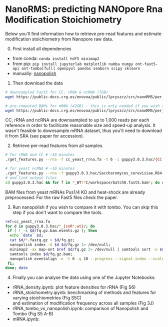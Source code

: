 # NanoRMS: predicting NANOpore Rna Modification Stoichiometry

Below you'll find information how to retrieve pre-read features and estimate modification stoichiometry from Nanopore raw data. 

0. First install all dependencies
- from conda: `conda install hdf5 minimap2`
- from pip: `pip install jupyterlab matplotlib numba numpy ont-fast5-api ont-tombo[full] openpyxl pandas seaborn scipy sklearn`
- manually: [nanopolish](https://github.com/jts/nanopolish)

1. Then download the data
```bash
# downsampled Fast5 for CC, rRNA & ncRNA (7GB)
wget https://public-docs.crg.es/enovoa/public/lpryszcz/src/nanoRMS/per_read/guppy3.0.3.hac -q --show-progress -r -c -nc -np -nH --cut-dirs=6 --reject="index.html*"

# pre-computed BAMs for mRNA (42GB) - this is only needed if you wish to analyse yeast mRNA for pseudoU
wget https://public-docs.crg.es/enovoa/public/lpryszcz/src/nanoRMS/per_read.bam/bams -q --show-progress -r -c -nc -np -nH --cut-dirs=6 --reject="index.html*"
```

CC, rRNA and ncRNA are downsampled to up to 1,000 reads per each reference
in order to facillicate reasonable size and speed-up analysis.
It wasn't feasible to downsample mRNA dataset, thus you'll need to download it from SRA (see paper for accession). 

2. Retrieve per-read features from all samples.
```bash
# for rRNA and CC # ~10 minutes
./get_features.py --rna -f cc_yeast_rrna.fa -t 6 -i guppy3.0.3.hac/{CC,*snR,*wt}*/workspace/*.fast5

# for yeast ncRNA # ~10 minutes
./get_features.py --rna -f guppy3.0.3.hac/Saccharomyces_cerevisiae.R64-1-1_firstcolumn.ncrna.fa -t 6 -i guppy3.0.3.hac/*WT??C/workspace/*.fast5
# and link output files
cd guppy3.0.3.hac && for f in *_WT??C/workspace/batch0.fast5.bam*; do d=`echo $f|cut -f1 -d'/'`; ln -s $f $d.`basename $f|cut -f3- -d"."`; done && ../
```

BAM files from yeast mRNAs Pus1/4 KO and heat-shock are already preprocessed. For the raw Fast5 files check the paper. 

3. Run nanopolish if you wish to compare it with tombo. You can skip this step if you don't want to compare the tools. 
```bash
ref=cc_yeast_rrna.fa 
for d in guppy3.0.3.hac/*_{snR*,wt}/; do
 if [ ! -s $d/fq.gz.bam.events.gz ]; then
  echo `date` $d;
  cat $d/*.fastq.gz > $d/fq.gz;
  nanopolish index -d $d $d/fq.gz 2> /dev/null;
  minimap2 -ax map-ont $ref $d/fq.gz 2> /dev/null | samtools sort -o $d/fq.gz.bam;
  samtools index $d/fq.gz.bam;
  nanopolish eventalign -n -t 6 -q 10 --progress --signal-index --scale-events --reads $d/fq.gz --bam $d/fq.gz.bam --genome $ref | gzip > $d/fq.gz.bam.events.gz;
 fi;
done; date
```

4. Finally you can analyse the data using one of the Jupyter Notebooks:
- rRNA_density.ipynb: plot feature densities for rRNA (Fig S6)
- rRNA_stoichometry.ipynb: benchmarking of methods and features for varying stoichiometries (Fig S5C)  
and estimation of modification frequency across all samples (Fig 3J)
- rRNA_tombo_vs_nanopolish.ipynb: comparison of Nanopolish and Tombo (Fig S5 A-B)
- mRNA.ipynb: 
